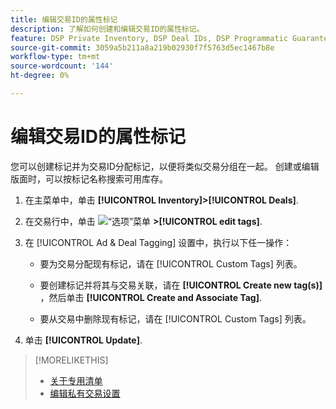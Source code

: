 ```yaml
---
title: 编辑交易ID的属性标记
description: 了解如何创建和编辑交易ID的属性标记。
feature: DSP Private Inventory, DSP Deal IDs, DSP Programmatic Guaranteed Deals
source-git-commit: 3059a5b211a8a219b02930f7f5763d5ec1467b8e
workflow-type: tm+mt
source-wordcount: '144'
ht-degree: 0%

---
```


# 编辑交易ID的属性标记

您可以创建标记并为交易ID分配标记，以便将类似交易分组在一起。 创建或编辑版面时，可以按标记名称搜索可用库存。

1. 在主菜单中，单击 **[!UICONTROL Inventory]>[!UICONTROL Deals]**.

1. 在交易行中，单击 ![“选项”菜单](/help/dsp/assets/options-menu.png) **>[!UICONTROL edit tags]**.

1. 在 [!UICONTROL Ad & Deal Tagging] 设置中，执行以下任一操作：

   * 要为交易分配现有标记，请在 [!UICONTROL Custom Tags] 列表。

   * 要创建标记并将其与交易关联，请在 **[!UICONTROL Create new tag(s)]** ，然后单击 **[!UICONTROL Create and Associate Tag]**.

   * 要从交易中删除现有标记，请在 [!UICONTROL Custom Tags] 列表。

1. 单击 **[!UICONTROL Update]**.

>[!MORELIKETHIS]
>
>* [关于专用清单](private-inventory-about.md)
>* [编辑私有交易设置](/help/dsp/inventory/deal-id-edit.md)

